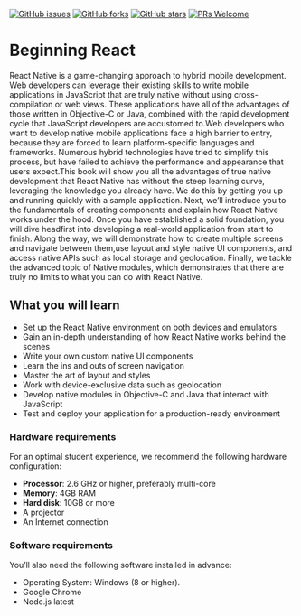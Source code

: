 [![GitHub issues](https://img.shields.io/github/issues/TrainingByPackt/Beginning-React.svg)](https://github.com/TrainingByPackt/Beginning-React/issues)
[![GitHub forks](https://img.shields.io/github/forks/TrainingByPackt/Beginning-React.svg)](https://github.com/TrainingByPackt/Beginning-React/network)
[![GitHub stars](https://img.shields.io/github/stars/TrainingByPackt/Beginning-React.svg)](https://github.com/TrainingByPackt/Beginning-React/stargazers)
[![PRs Welcome](https://img.shields.io/badge/PRs-welcome-brightgreen.svg)](https://github.com/TrainingByPackt/Beginning-React/pulls)



# Beginning React
React Native is a game-changing approach to hybrid mobile development. Web developers can leverage their existing skills to write mobile applications in JavaScript that are truly native without using cross-compilation or web views. These applications have all of the advantages of those written in Objective-C or Java, combined with the rapid development cycle that JavaScript developers are accustomed to.Web developers who want to develop native mobile applications face a high barrier to entry, because they are forced to learn platform-specific languages and frameworks. Numerous hybrid technologies have tried to simplify this process, but have failed to achieve the performance and appearance that users expect.This book will show you all the advantages of true native development that React Native has without the steep learning curve, leveraging the knowledge you already have. We do this by getting you up and running quickly with a sample application. Next, we’ll introduce you to the fundamentals of creating components and explain how React Native works under the hood. Once you have established a solid foundation, you will dive headfirst into developing a real-world application from start to finish. Along the way, we will demonstrate how to create multiple screens and navigate between them,use layout and style native UI components, and access native APIs such as local storage and geolocation. Finally, we tackle the advanced topic of Native modules, which demonstrates that there are truly no limits to what you can do with React Native.


## What you will learn
* Set up the React Native environment on both devices and emulators
* Gain an in-depth understanding of how React Native works behind the scenes
* Write your own custom native UI components
* Learn the ins and outs of screen navigation
* Master the art of layout and styles
* Work with device-exclusive data such as geolocation
* Develop native modules in Objective-C and Java that interact with JavaScript
* Test and deploy your application for a production-ready environment


### Hardware requirements
For an optimal student experience, we recommend the following hardware configuration:
* **Processor**: 2.6 GHz or higher, preferably multi-core
* **Memory**: 4GB RAM
* **Hard disk**: 10GB or more
* A projector 
* An Internet connection



### Software requirements
You’ll also need the following software installed in advance:
* Operating System: Windows (8 or higher).
* Google Chrome
* Node.js latest




